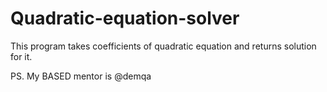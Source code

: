 # Quadratic-equation-solver
This program takes coefficients of quadratic equation and returns solution for it.

PS. My BASED mentor is @demqa
